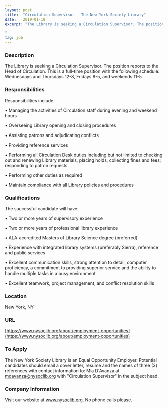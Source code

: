 ```yaml
---
layout: post
title:  "Circulation Supervisor - The New York Society Library"
date:   2019-01-18
excerpt: "The Library is seeking a Circulation Supervisor. The position reports to the Head of Circulation. This is a full-time position with the following schedule: Wednesdays and Thursdays 12-8, Fridays 9-5, and weekends 11-5. 

"
tag: job
---
```


### Description   

The Library is seeking a Circulation Supervisor. The position reports to the Head of Circulation. This is a full-time position with the following schedule: Wednesdays and Thursdays 12-8, Fridays 9-5, and weekends 11-5. 




### Responsibilities   

Responsibilities include:


•  Managing the activities of Circulation staff during evening and weekend hours

•  Overseeing Library opening and closing procedures

•  Assisting patrons and adjudicating conflicts

•  Providing reference services

•  Performing all Circulation Desk duties including but not limited to checking out and renewing Library materials, placing holds, collecting fines and fees; responding to patron requests

•  Performing other duties as required

•  Maintain compliance with all Library policies and procedures


### Qualifications   

The successful candidate will have:


•  Two or more years of supervisory experience

•  Two or more years of professional library experience

•  ALA-accredited Masters of Library Science degree (preferred)

•  Experience with integrated library systems (preferably Sierra), reference and public services

•  Excellent communication skills, strong attention to detail, computer proficiency, a commitment to providing superior service and the ability to handle multiple tasks in a busy environment

•  Excellent teamwork, project management, and conflict resolution skills




### Location   

New York, NY 


### URL   

[https://www.nysoclib.org/about/employment-opportunities](https://www.nysoclib.org/about/employment-opportunities)

### To Apply   

The New York Society Library is an Equal Opportunity Employer. Potential candidates should email a cover letter, resume and the names of three (3) references with contact information to: Mia D'Avanza at mdavanza@nysoclib.org with "Circulation Supervisor" in the subject head.




### Company Information   

Visit our website at www.nysoclib.org. No phone calls please.




